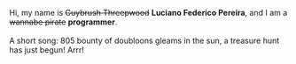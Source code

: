 Hi, my name is ~~Guybrush Threepwood~~ **Luciano Federico Pereira**, and I am a ~~wannabe pirate~~ **programmer**.<br><br>A short song: 805 bounty of doubloons gleams in the sun, a treasure hunt has just begun! Arrr!
